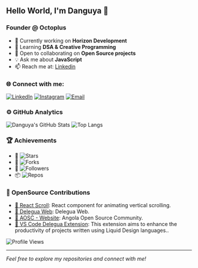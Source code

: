 ## Hello World, I'm Danguya 🦑

### Founder @ Octoplus

- 🚀 Currently working on **Horizon Development**
- 🌱 Learning **DSA & Creative Programming**
- 🤝 Open to collaborating on **Open Source projects**
- 💡 Ask me about **JavaScript**
- 📫 Reach me at: [Linkedin](https://www.linkedin.com/in/danguya)

### 🌐 Connect with me:

[![LinkedIn](https://img.shields.io/badge/LinkedIn-0A66C2?style=flat&logo=linkedin&logoColor=white)](https://www.linkedin.com/in/danguya)
[![Instagram](https://img.shields.io/badge/Instagram-1DA1F2?style=flat&logo=Instagram&logoColor=white)](https://Instagram.com/yourhandle)
[![Email](https://img.shields.io/badge/Email-D14836?style=flat&logo=gmail&logoColor=white)](mailto:daniel.yava16@gmail.com)

### ⚙️ GitHub Analytics

![Danguya's GitHub Stats](https://github-readme-stats.vercel.app/api?username=danguya&show_icons=true&theme=blueberry)
![Top Langs](https://github-readme-stats.vercel.app/api/top-langs/?username=danguya&layout=compact&theme=blueberry)

### 🏆 Achievements

- 🌟 ![Stars](https://img.shields.io/github/stars/danguya?style=flat&logo=github&color=blue)
- 🍴 ![Forks](https://img.shields.io/github/forks/danguya?style=flat&logo=github&color=blue)
- 👥 ![Followers](https://img.shields.io/github/followers/danguya?style=flat&logo=github&color=blue)
- 📦 ![Repos](https://img.shields.io/github/repo-size/danguya?style=flat&logo=github&color=blue)

<!--
[### 💼 Projects

- [📝 Project Name 1](https://github.com/danguya/project1): Brief description of project.
- [🔧 Project Name 2](https://github.com/danguya/project2): Brief description of project.](url)
  -->

### 🎨 OpenSource Contributions
- [🔧 React Scroll](https://github.com/fisshy/react-scroll): React component for animating vertical scrolling.
- [🔧 Delegua Web](https://github.com/DesignLiquido/delegua-web): Delegua Web.
- [🔧 AOSC - Website](https://github.com/angolaosc/aosc.social): Angola Open Source Community.
- [🔧 VS Code Delegua Extension](https://github.com/DesignLiquido/vscode): This extension aims to enhance the productivity of projects written using Liquid Design languages..


  
![Profile Views](https://komarev.com/ghpvc/?username=danguya&color=blue)

---

*Feel free to explore my repositories and connect with me!*
